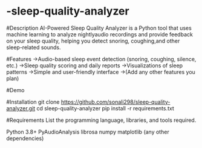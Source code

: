 # -sleep-quality-analyzer

#Description
AI-Powered Sleep Quality Analyzer is a Python tool that uses machine learning to 
analyze nightlyaudio recordings and provide feedback on your sleep quality, helping
you detect snoring, coughing,and other sleep-related sounds.

#Features
->Audio-based sleep event detection (snoring, coughing, silence, etc.)
->Sleep quality scoring and daily reports
->Visualizations of sleep patterns
->Simple and user-friendly interface
->(Add any other features you plan)

#Demo


#Installation
git clone https://github.com/sonali298/sleep-quality-analyzer.git
cd sleep-quality-analyzer
pip install -r requirements.txt


#Requirements
List the programming language, libraries, and tools required.

Python 3.8+
PyAudioAnalysis
librosa
numpy
matplotlib
(any other dependencies)

